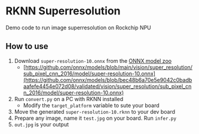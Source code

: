 # RKNN Superresolution

Demo code to run image superresolution on Rockchip NPU

## How to use

1. Download `super-resolution-10.onnx` from the [ONNX model zoo](https://github.com/onnx/models/tree/bec48b6a70e5e9042c0badbaafefe4454e072d08/validated/vision/super_resolution/sub_pixel_cnn_2016/model)
    * [https://github.com/onnx/models/blob/main/vision/super_resolution/sub_pixel_cnn_2016/model/super-resolution-10.onnx](https://github.com/onnx/models/blob/bec48b6a70e5e9042c0badbaafefe4454e072d08/validated/vision/super_resolution/sub_pixel_cnn_2016/model/super-resolution-10.onnx)
2. Run `convert.py` on a PC with RKNN installed
    * Modify the `target_platform` variable to sute your board
3. Move the generated `super-resolution-10.rknn` to your dev board
4. Prepare any image, name it `test.jpg` on your board. Run `infer.py`
5. `out.jpg` is your output
